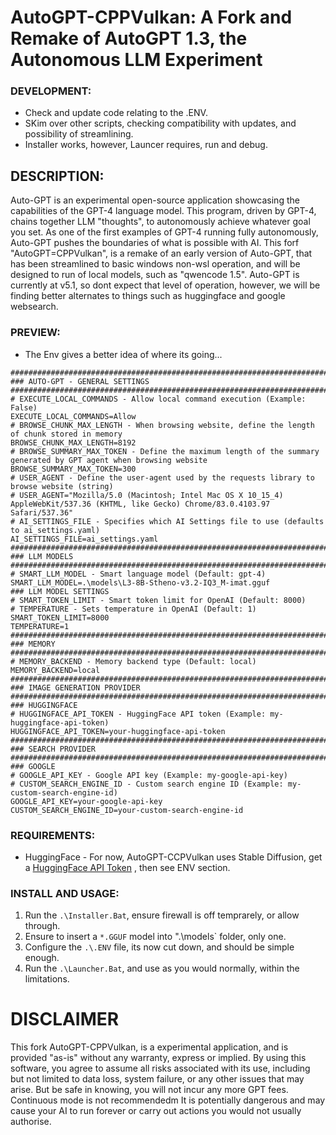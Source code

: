 # AutoGPT-CPPVulkan: A Fork and Remake of AutoGPT 1.3, the Autonomous LLM Experiment

### DEVELOPMENT:
- Check and update code relating to the .ENV.
- SKim over other scripts, checking compatibility with updates, and possibility of streamlining.
- Installer works, however, Launcer requires, run and debug. 

## DESCRIPTION:
Auto-GPT is an experimental open-source application showcasing the capabilities of the GPT-4 language model. This program, driven by GPT-4, chains together LLM "thoughts", to autonomously achieve whatever goal you set. As one of the first examples of GPT-4 running fully autonomously, Auto-GPT pushes the boundaries of what is possible with AI. This forf "AutoGPT=CPPVulkan", is a remake of an early version of Auto-GPT, that has been streamlined to basic windows non-wsl operation, and will be designed to run of local models, such as "qwencode 1.5". Auto-GPT is currently at v5.1, so dont expect that level of operation, however, we will be finding better alternates to things such as huggingface and google websearch.

### PREVIEW:
- The Env gives a better idea of where its going...
```
################################################################################
### AUTO-GPT - GENERAL SETTINGS
################################################################################
# EXECUTE_LOCAL_COMMANDS - Allow local command execution (Example: False)
EXECUTE_LOCAL_COMMANDS=Allow
# BROWSE_CHUNK_MAX_LENGTH - When browsing website, define the length of chunk stored in memory
BROWSE_CHUNK_MAX_LENGTH=8192
# BROWSE_SUMMARY_MAX_TOKEN - Define the maximum length of the summary generated by GPT agent when browsing website
BROWSE_SUMMARY_MAX_TOKEN=300
# USER_AGENT - Define the user-agent used by the requests library to browse website (string)
# USER_AGENT="Mozilla/5.0 (Macintosh; Intel Mac OS X 10_15_4) AppleWebKit/537.36 (KHTML, like Gecko) Chrome/83.0.4103.97 Safari/537.36"
# AI_SETTINGS_FILE - Specifies which AI Settings file to use (defaults to ai_settings.yaml)
AI_SETTINGS_FILE=ai_settings.yaml
################################################################################
### LLM MODELS
################################################################################
# SMART_LLM_MODEL - Smart language model (Default: gpt-4)
SMART_LLM_MODEL=.\models\L3-8B-Stheno-v3.2-IQ3_M-imat.gguf
### LLM MODEL SETTINGS
# SMART_TOKEN_LIMIT - Smart token limit for OpenAI (Default: 8000)
# TEMPERATURE - Sets temperature in OpenAI (Default: 1)
SMART_TOKEN_LIMIT=8000
TEMPERATURE=1
################################################################################
### MEMORY
################################################################################
# MEMORY_BACKEND - Memory backend type (Default: local)
MEMORY_BACKEND=local
################################################################################
### IMAGE GENERATION PROVIDER
################################################################################
### HUGGINGFACE
# HUGGINGFACE_API_TOKEN - HuggingFace API token (Example: my-huggingface-api-token)
HUGGINGFACE_API_TOKEN=your-huggingface-api-token
################################################################################
### SEARCH PROVIDER
################################################################################
### GOOGLE
# GOOGLE_API_KEY - Google API key (Example: my-google-api-key)
# CUSTOM_SEARCH_ENGINE_ID - Custom search engine ID (Example: my-custom-search-engine-id)
GOOGLE_API_KEY=your-google-api-key
CUSTOM_SEARCH_ENGINE_ID=your-custom-search-engine-id
```

### REQUIREMENTS:
- HuggingFace - For now, AutoGPT-CCPVulkan uses Stable Diffusion, get a [HuggingFace API Token](https://huggingface.co/settings/tokens) , then see ENV section.

### INSTALL AND USAGE:
1. Run the `.\Installer.Bat`, ensure firewall is off temprarely, or allow through.
2. Ensure to insert a `*.GGUF` model into ".\models` folder, only one.
2. Configure the `.\.ENV` file, its now cut down, and should be simple enough.
3. Run the `.\Launcher.Bat`, and use as you would normally, within the limitations.

# DISCLAIMER
This fork AutoGPT-CPPVulkan, is a experimental application, and is provided "as-is" without any warranty, express or implied. By using this software, you agree to assume all risks associated with its use, including but not limited to data loss, system failure, or any other issues that may arise. But be safe in knowing, you will not incur any more GPT fees. Continuous mode is not recommendedm It is potentially dangerous and may cause your AI to run forever or carry out actions you would not usually authorise.
